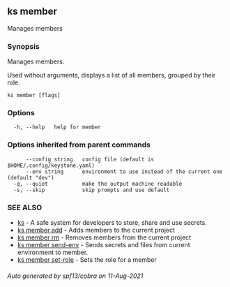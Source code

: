 ## ks member

Manages members

### Synopsis

Manages members.

Used without arguments, displays a list of all members,
grouped by their role.

```
ks member [flags]
```

### Options

```
  -h, --help   help for member
```

### Options inherited from parent commands

```
      --config string   config file (default is $HOME/.config/keystone.yaml)
      --env string      environment to use instead of the current one (default "dev")
  -q, --quiet           make the output machine readable
  -s, --skip            skip prompts and use default
```

### SEE ALSO

* [ks](ks.md)	 - A safe system for developers to store, share and use secrets.
* [ks member add](ks_member_add.md)	 - Adds members to the current project
* [ks member rm](ks_member_rm.md)	 - Removes members from the current project
* [ks member send-env](ks_member_send-env.md)	 - Sends secrets and files from current environment to member.
* [ks member set-role](ks_member_set-role.md)	 - Sets the role for a member

###### Auto generated by spf13/cobra on 11-Aug-2021
